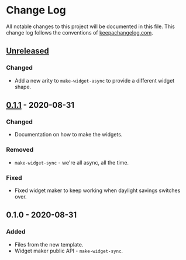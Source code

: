 # Change Log
All notable changes to this project will be documented in this file. This change log follows the conventions of [keepachangelog.com](http://keepachangelog.com/).

## [Unreleased]
### Changed
- Add a new arity to `make-widget-async` to provide a different widget shape.

## [0.1.1] - 2020-08-31
### Changed
- Documentation on how to make the widgets.

### Removed
- `make-widget-sync` - we're all async, all the time.

### Fixed
- Fixed widget maker to keep working when daylight savings switches over.

## 0.1.0 - 2020-08-31
### Added
- Files from the new template.
- Widget maker public API - `make-widget-sync`.

[Unreleased]: https://github.com/your-name/clj-notifier/compare/0.1.1...HEAD
[0.1.1]: https://github.com/your-name/clj-notifier/compare/0.1.0...0.1.1
